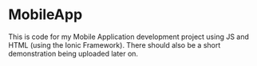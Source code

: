 # MobileApp
This is code for my Mobile Application development project using JS and HTML (using the Ionic Framework).
There should also be a short demonstration being uploaded later on.
